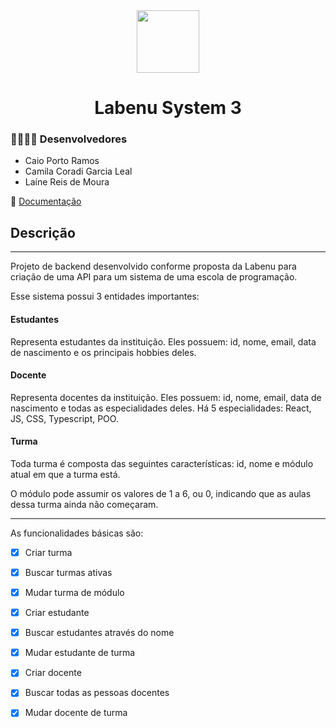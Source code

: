 <div align="center" > <img width="100vw" src="https://img.icons8.com/external-flaticons-lineal-color-flat-icons/344/external-system-data-analytics-flaticons-lineal-color-flat-icons-2.png"/>
 <h1 align="center"><strong>Labenu System 3</b></strong></h1></div>

<h3>👨‍💻👩‍💻 Desenvolvedores</h3>

- Caio Porto Ramos
- Camila Coradi Garcia Leal
- Laíne Reis de Moura


📮 [Documentação](https://documenter.getpostman.com/view/19701937/UzXKWeg6)


<h2>Descrição</h2>
<hr>
Projeto de backend desenvolvido conforme proposta da Labenu para criação de uma API para um sistema de uma escola de programação.

Esse sistema possui 3 entidades importantes:

<h4>Estudantes</h4>
Representa estudantes da instituição. Eles possuem: id, nome, email, data de nascimento e os principais hobbies deles.

<h4>Docente</h4>
Representa docentes da instituição. Eles possuem: id, nome, email, data de nascimento e todas as especialidades deles. Há 5 especialidades: React, JS, CSS, Typescript, POO.

<h4>Turma</h4>
Toda turma é composta das seguintes características: id, nome e módulo atual em que a turma está.

O módulo pode assumir os valores de 1 a 6, ou 0, indicando que as aulas dessa turma ainda não começaram.

<hr>

As funcionalidades básicas são:

- [x] Criar turma
- [x] Buscar turmas ativas
- [x] Mudar turma de módulo
- [x] Criar estudante
- [x] Buscar estudantes através do nome
- [x] Mudar estudante de turma
- [x] Criar docente
- [x] Buscar todas as pessoas docentes
- [x] Mudar docente de turma


